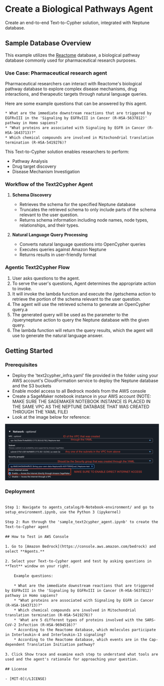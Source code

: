# Create a Biological Pathways Agent

Create an end-to-end Text-to-Cypher solution, integrated with Neptune database.

## Sample Database Overview

This example utilizes the [Reactome](https://reactome.org/) database, a biological pathway database commonly used for pharmaceutical research purposes. 

### Use Case: Pharmaceutical research agent

Pharmaceutical researchers can interact with Reactome's biological pathway database to explore complex disease mechanisms, drug interactions, and therapeutic targets through natural language queries.

Here are some example questions that can be answered by this agent.

    * What are the immediate downstream reactions that are triggered by EGFRvIII in the 'Signaling by EGFRvIII in Cancer (R-HSA-5637812)' pathway in Homo sapiens? 
    * "What proteins are associated with Signaling by EGFR in Cancer (R-HSA-1643713)?"
    * Which chemical compounds are involved in Mitochondrial translation termination (R-HSA-5419276)?

This Text-to-Cypher solution enables researchers to perform:

- Pathway Analysis 
- Drug target discovery
- Disease Mechanism Investigation

### Workflow of the Text2Cypher Agent

1. **Schema Discovery**
    - Retrieves the schema for the specified Neptune database
    - Truncates the retrieved schema to only include parts of the schema relevant to the user question.
    - Returns schema information including node names, node types, relationships, and their types.

2. **Natural Language Query Processing**
    - Converts natural language questions into OpenCypher queries
    - Executes queries against Amazon Neptune
    - Returns results in user-friendly format

### Agentic Text2Cypher Flow

1. User asks questions to the agent.
2. To serve the user's questions, Agent determines the appropriate action to invoke.
3. It will invoke the lambda function and execute the /getschema action to retrieve the portion of the schema relevant to the user question.
4. The agent will use the retrieved schema to generate an OpenCypher query.a
5. The generated query will be used as the parameter to the /queryneptune action to query the Neptune database with the given query.
6. The lambda function will return the query results, which the agent will use to generate the natural language answer.

## Getting Started

### Prerequisites

- Deploy the 'text2cypher_infra.yaml' file provided in the folder using your AWS account's CloudFormation service to deploy the Neptune database and the S3 buckets
- Enable model access to all Bedrock models from the AWS console
- Create a SageMaker notebook instance in your AWS account (NOTE: MAKE SURE THE SAGEMAKER NOTEBOOK INSTANCE IS PLACED IN THE SAME VPC AS THE NEPTUNE DATABASE THAT WAS CREATED THROUGH THE YAML FILE)
- Look at the image below for reference:

![SageMaker Notebook Config](../images/sagemaker_notebook_config.png) 



### Deployment
```

Step 1: Navigate to agents_catalog/0-Notebook-environment/ and go to setup_environment.ipynb, use the Python 3 (ipykernel)

Step 2: Run through the 'sample_text2cypher_agent.ipynb' to create the Text-to-Cypher agent

## How to Test in AWS Console

1. Go to [Amazon Bedrock](https://console.aws.amazon.com/bedrock) and select **Agents.**

2. Select your Text-to-Cypher agent and test by asking questions in **Test** window on your right. 

    Example questions:

    * What are the immediate downstream reactions that are triggered by EGFRvIII in the 'Signaling by EGFRvIII in Cancer (R-HSA-5637812)' pathway in Homo sapiens? 
    * "What proteins are associated with Signaling by EGFR in Cancer (R-HSA-1643713)?"
    * Which chemical compounds are involved in Mitochondrial translation termination (R-HSA-5419276)?
    * 'What are 5 different types of proteins involved with the SARS-CoV-2 Infection (R-HSA-9694516)?'
    * According to the Reactome database, which molecules participate in Interleukin-4 and Interleukin-13 signaling?
    * According to the Reactome database, which events are in the Cap-dependent Translation Initiation pathway?

3. Click Show trace and examine each step to understand what tools are used and the agent's rationale for approaching your question.

## License

- [MIT-0](/LICENSE)
